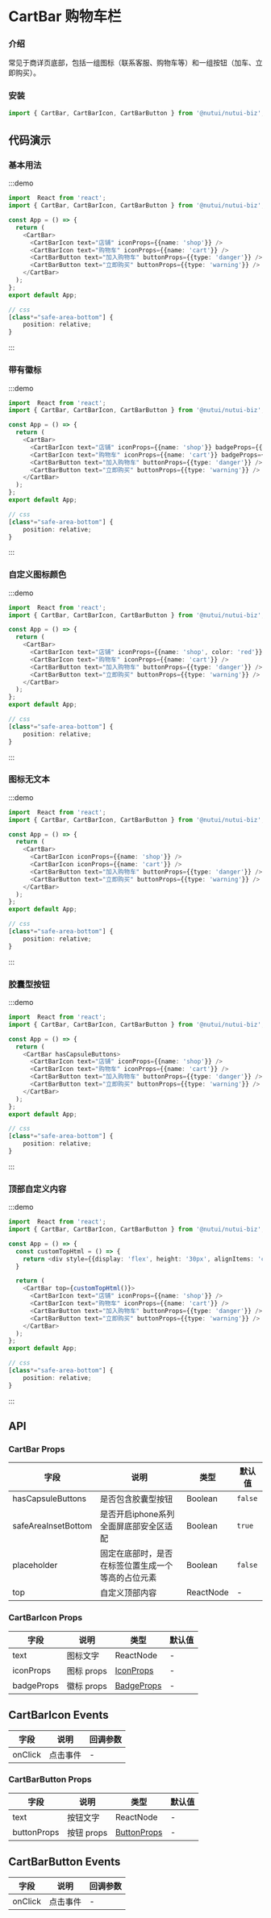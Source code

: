 #  CartBar 购物车栏

### 介绍

常见于商详页底部，包括一组图标（联系客服、购物车等）和一组按钮（加车、立即购买）。

### 安装

```javascript
import { CartBar, CartBarIcon, CartBarButton } from '@nutui/nutui-biz';
```

## 代码演示

### 基本用法

:::demo

```ts
import  React from 'react';
import { CartBar, CartBarIcon, CartBarButton } from '@nutui/nutui-biz';

const App = () => {
  return (
    <CartBar>
      <CartBarIcon text="店铺" iconProps={{name: 'shop'}} />
      <CartBarIcon text="购物车" iconProps={{name: 'cart'}} />
      <CartBarButton text="加入购物车" buttonProps={{type: 'danger'}} />
      <CartBarButton text="立即购买" buttonProps={{type: 'warning'}} />
    </CartBar>
  );
};
export default App;

// css
[class*="safe-area-bottom"] {
    position: relative;
}

```

:::

### 带有徽标

:::demo

```ts
import  React from 'react';
import { CartBar, CartBarIcon, CartBarButton } from '@nutui/nutui-biz';

const App = () => {
  return (
    <CartBar>
      <CartBarIcon text="店铺" iconProps={{name: 'shop'}} badgeProps={{value: '10'}}  />
      <CartBarIcon text="购物车" iconProps={{name: 'cart'}} badgeProps={{dot: true}} />
      <CartBarButton text="加入购物车" buttonProps={{type: 'danger'}} />
      <CartBarButton text="立即购买" buttonProps={{type: 'warning'}} />
    </CartBar>
  );
};
export default App;

// css
[class*="safe-area-bottom"] {
    position: relative;
}

```

:::

### 自定义图标颜色

:::demo

```ts
import  React from 'react';
import { CartBar, CartBarIcon, CartBarButton } from '@nutui/nutui-biz';

const App = () => {
  return (
    <CartBar>
      <CartBarIcon text="店铺" iconProps={{name: 'shop', color: 'red'}} />
      <CartBarIcon text="购物车" iconProps={{name: 'cart'}} />
      <CartBarButton text="加入购物车" buttonProps={{type: 'danger'}} />
      <CartBarButton text="立即购买" buttonProps={{type: 'warning'}} />
    </CartBar>
  );
};
export default App;

// css
[class*="safe-area-bottom"] {
    position: relative;
}

```


:::

### 图标无文本

:::demo

```ts
import  React from 'react';
import { CartBar, CartBarIcon, CartBarButton } from '@nutui/nutui-biz';

const App = () => {
  return (
    <CartBar>
      <CartBarIcon iconProps={{name: 'shop'}} />
      <CartBarIcon iconProps={{name: 'cart'}} />
      <CartBarButton text="加入购物车" buttonProps={{type: 'danger'}} />
      <CartBarButton text="立即购买" buttonProps={{type: 'warning'}} />
    </CartBar>
  );
};
export default App;

// css
[class*="safe-area-bottom"] {
    position: relative;
}

```

:::

### 胶囊型按钮

:::demo

```ts
import  React from 'react';
import { CartBar, CartBarIcon, CartBarButton } from '@nutui/nutui-biz';

const App = () => {
  return (
    <CartBar hasCapsuleButtons>
      <CartBarIcon text="店铺" iconProps={{name: 'shop'}} />
      <CartBarIcon text="购物车" iconProps={{name: 'cart'}} />
      <CartBarButton text="加入购物车" buttonProps={{type: 'danger'}} />
      <CartBarButton text="立即购买" buttonProps={{type: 'warning'}} />
    </CartBar>
  );
};
export default App;

// css
[class*="safe-area-bottom"] {
    position: relative;
}

```

:::

### 顶部自定义内容

:::demo

```ts
import  React from 'react';
import { CartBar, CartBarIcon, CartBarButton } from '@nutui/nutui-biz';

const App = () => {
  const customTopHtml = () => {
    return <div style={{display: 'flex', height: '30px', alignItems: 'center', justifyContent: 'center', color: 'red'}}>我是自定义内容！</div>
  }

  return (
    <CartBar top={customTopHtml()}>
      <CartBarIcon text="店铺" iconProps={{name: 'shop'}} />
      <CartBarIcon text="购物车" iconProps={{name: 'cart'}} />
      <CartBarButton text="加入购物车" buttonProps={{type: 'danger'}} />
      <CartBarButton text="立即购买" buttonProps={{type: 'warning'}} />
    </CartBar>
  );
};
export default App;

// css
[class*="safe-area-bottom"] {
    position: relative;
}

```

:::




## API


### CartBar Props


| 字段    | 说明                                       | 类型    | 默认值    |
|---------|--------------------------------------------|---------|-----------|
| hasCapsuleButtons   | 是否包含胶囊型按钮                                 | Boolean  | `false`          |
| safeAreaInsetBottom   | 是否开启iphone系列全面屏底部安全区适配                                 | Boolean  | `true`          |
| placeholder   | 固定在底部时，是否在标签位置生成一个等高的占位元素                                 | Boolean  | `false`          |
| top | 自定义顶部内容 |ReactNode  | -          |


### CartBarIcon Props


| 字段    | 说明                                       | 类型    | 默认值    |
|---------|--------------------------------------------|---------|-----------|
| text   | 图标文字                                 | ReactNode  | -         |
| iconProps   | 图标 props                                 | [IconProps](https://nutui.jd.com/h5/react/1x/#/zh-CN/component/icon)  | -         |
| badgeProps   | 徽标 props                                 | [BadgeProps](https://nutui.jd.com/h5/react/1x/#/zh-CN/component/badge)  | -         |


## CartBarIcon Events
| 字段 | 说明 | 回调参数 |
|----- | ----- | -----  |
| onClick | 点击事件 |  - |



### CartBarButton Props


| 字段    | 说明                                       | 类型    | 默认值    |
|---------|--------------------------------------------|---------|-----------|
| text   | 按钮文字                                 | ReactNode  | -         |
| buttonProps   | 按钮 props                                 | [ButtonProps](https://nutui.jd.com/h5/react/1x/#/zh-CN/component/button)  | -         |


## CartBarButton Events
| 字段 | 说明 | 回调参数 |
|----- | ----- | -----  |
| onClick | 点击事件 |  - |